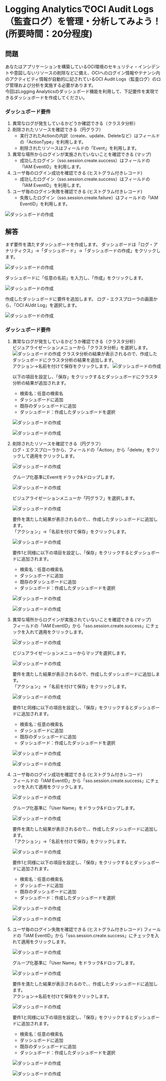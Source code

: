 # Logging AnalyticsでOCI Audit Logs（監査ログ）を管理・分析してみよう！ (所要時間：20分程度)


## 問題
あなたはアプリケーションを構築しているOCI環境のセキュリティ・インシデントや意図しないリソースの削除などに備え、OCIへのログイン情報やテナンシ内のアクティビティ情報が自動的に記されているOCI Audit Logs（監査ログ）のログ管理および分析を実施する必要があります。<br>
今回はLogging Analyticsのダッシュボード機能を利用して、下記要件を実現できるダッシュボードを作成してください。

### ダッシュボード要件
1. 異常なログが発生しているかどうか確認できる（クラスタ分析）
2. 削除されたリソースを確認できる（円グラフ）
    - 実行されたActionの内訳（create、update、Deleteなど）はフィールドの「ActionType」を利用します。
    - 削除されたリソースはフィールドの「Event」を利用します。
4. 異常な場所からログインが実施されていないことを確認できる (マップ)<br>
    - 成功したログイン（sso.session.create.success）はフィールドの「IAM EventID」を利用します。
6. ユーザ毎のログイン成功を確認できる (ヒストグラム付きレコード)<br>
    - 成功したログイン（sso.session.create.success）はフィールドの「IAM EventID」を利用します。
8. ユーザ毎のログイン失敗を確認できる (ヒストグラム付きレコード)<br>
     - 失敗したログイン（sso.session.create.failure）はフィールドの「IAM EventID」を利用します。

![ダッシュボードの作成](images/LA-Audit/LA-Audit29.png "ダッシュボードの作成")


## 解答
まず要件を満たすダッシュボードを作成します。
ダッシュボードは「ログ・アナリティクス」→「ダッシュボード」→「ダッシュボードの作成」をクリックします。

![ダッシュボードの作成](images/LA-Audit/LA-Audit4.png "ダッシュボードの作成")

ダッシュボードに「任意の名前」を入力し、「作成」をクリックします。

![ダッシュボードの作成](images/LA-Audit/LA-Audit5.png "ダッシュボードの作成")

作成したダッシュボードに要件を追加します。
ログ・エクスプローラの画面から、「OCI AUdit Log」を選択します。

![ダッシュボードの作成](images/LA-Audit/LA-Audit6.png "ダッシュボードの作成")

### ダッシュボード要件
1. 異常なログが発生しているかどうか確認できる（クラスタ分析）<br>
   ビジュアライゼーションメニューから「クラスタ分析」を選択します。
   ![ダッシュボードの作成](images/LA-Audit/LA-Audit7.png "ダッシュボードの作成")
   クラスタ分析の結果が表示されるので、作成したダッシュボードにクラスタ分析の結果を追加します。<br>
   アクション→名前を付けて保存をクリックします。
   ![ダッシュボードの作成](images/LA-Audit/LA-Audit8.png "ダッシュボードの作成")
   
   以下の項目を設定し、「保存」をクリックするとダッシュボードにクラスタ分析の結果が追加されます。
    - 検索名：任意の検索名
    - ダッシュボードに追加
    - 既存のダッシュボードに追加
    - ダッシュボード：作成したダッシュボードを選択
    
   ![ダッシュボードの作成](images/LA-Audit/LA-Audit9.png)
   
   ![ダッシュボードの作成](images/LA-Audit/LA-Audit14.png)
   

3. 削除されたリソースを確認できる（円グラフ）<br>
   ログ・エクスプローラから、フィールドの「Action」から「delete」をクリックして適用をクリックします。
   
   ![ダッシュボードの作成](images/LA-Audit/LA-Audit10.png)
   
   グループ化基準にEventをドラック&ドロップします。
   
   ![ダッシュボードの作成](images/LA-Audit/LA-Audit11.png)

   ビジュアライゼーションメニューか「円グラフ」を選択します。
   
   ![ダッシュボードの作成](images/LA-Audit/LA-Audit30.png)
   
   要件を満たした結果が表示されるので、、作成したダッシュボードに追加します。<br>
   「アクション」→「名前を付けて保存」をクリックします。
   
   ![ダッシュボードの作成](images/LA-Audit/LA-Audit13.png)
   
   要件1と同様に以下の項目を設定し、「保存」をクリックするとダッシュボードに追加されます。
    - 検索名：任意の検索名
    - ダッシュボードに追加
    - 既存のダッシュボードに追加
    - ダッシュボード：作成したダッシュボードを選択
   
   ![ダッシュボードの作成](images/LA-Audit/LA-Audit12.png)
   
   ![ダッシュボードの作成](images/LA-Audit/LA-Audit15.png)

5. 異常な場所からログインが実施されていないことを確認できる (マップ)<br>
   フィールドの「IAM EventID」から「sso.session.create.success」にチェックを入れて適用をクリックします。
   
   ![ダッシュボードの作成](images/LA-Audit/LA-Audit16.png)
   
   ビジュアライゼーションメニューからマップを選択します。
   
   ![ダッシュボードの作成](images/LA-Audit/LA-Audit17.png)

   要件を満たした結果が表示されるので、作成したダッシュボードに追加します。<br>
   「アクション」→「名前を付けて保存」をクリックします。
   
   ![ダッシュボードの作成](images/LA-Audit/LA-Audit18.png)
   
   要件1と同様に以下の項目を設定し、「保存」をクリックするとダッシュボードに追加されます。
    - 検索名：任意の検索名
    - ダッシュボードに追加
    - 既存のダッシュボードに追加
    - ダッシュボード：作成したダッシュボードを選択
    
   ![ダッシュボードの作成](images/LA-Audit/LA-Audit19.png)
   
   ![ダッシュボードの作成](images/LA-Audit/LA-Audit20.png)
   
   

7. ユーザ毎のログイン成功を確認できる (ヒストグラム付きレコード)<br>
   フィールドの「IAM EventID」から「sso.session.create.success」にチェックを入れて適用をクリックします。
   
   ![ダッシュボードの作成](images/LA-Audit/LA-Audit16.png)
   
   グループ化基準に「User Name」をドラック&ドロップします。
   
   ![ダッシュボードの作成](images/LA-Audit/LA-Audit21.png)

   要件を満たした結果が表示されるので、、作成したダッシュボードに追加します。<br>
   「アクション」→「名前を付けて保存」をクリックします。
   
   ![ダッシュボードの作成](images/LA-Audit/LA-Audit24.png)
   
   要件1と同様に以下の項目を設定し、「保存」をクリックするとダッシュボードに追加されます。
    - 検索名：任意の検索名
    - ダッシュボードに追加
    - 既存のダッシュボードに追加
    - ダッシュボード：作成したダッシュボードを選択
    
   ![ダッシュボードの作成](images/LA-Audit/LA-Audit22.png)
   
   ![ダッシュボードの作成](images/LA-Audit/LA-Audit23.png)

9. ユーザ毎のログイン失敗を確認できる (ヒストグラム付きレコード)
   フィールドの「IAM EventID」から「sso.session.create.success」にチェックを入れて適用をクリックします。
   
   ![ダッシュボードの作成](images/LA-Audit/LA-Audit25.png)
   
   グループ化基準に「User Name」をドラック&ドロップします。
   
   ![ダッシュボードの作成](images/LA-Audit/LA-Audit26.png)

   要件を満たした結果が表示されるので、、作成したダッシュボードに追加します。<br>
   アクション→名前を付けて保存をクリックします。
   
   ![ダッシュボードの作成](images/LA-Audit/LA-Audit27.png)
   
   要件1と同様に以下の項目を設定し、「保存」をクリックするとダッシュボードに追加されます。
    - 検索名：任意の検索名
    - ダッシュボードに追加
    - 既存のダッシュボードに追加
    - ダッシュボード：作成したダッシュボードを選択
    
   ![ダッシュボードの作成](images/LA-Audit/LA-Audit28.png)
   
   ![ダッシュボードの作成](images/LA-Audit/LA-Audit29.png)

